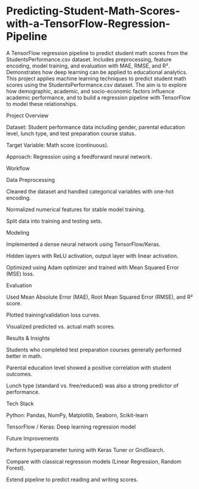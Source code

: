 # Predicting-Student-Math-Scores-with-a-TensorFlow-Regression-Pipeline
A TensorFlow regression pipeline to predict student math scores from the StudentsPerformance.csv dataset. Includes preprocessing, feature encoding, model training, and evaluation with MAE, RMSE, and R². Demonstrates how deep learning can be applied to educational analytics.
This project applies machine learning techniques to predict student math scores using the StudentsPerformance.csv dataset. The aim is to explore how demographic, academic, and socio-economic factors influence academic performance, and to build a regression pipeline with TensorFlow to model these relationships.

Project Overview

Dataset: Student performance data including gender, parental education level, lunch type, and test preparation course status.

Target Variable: Math score (continuous).

Approach: Regression using a feedforward neural network.

Workflow

Data Preprocessing

Cleaned the dataset and handled categorical variables with one-hot encoding.

Normalized numerical features for stable model training.

Split data into training and testing sets.

Modeling

Implemented a dense neural network using TensorFlow/Keras.

Hidden layers with ReLU activation, output layer with linear activation.

Optimized using Adam optimizer and trained with Mean Squared Error (MSE) loss.

Evaluation

Used Mean Absolute Error (MAE), Root Mean Squared Error (RMSE), and R² score.

Plotted training/validation loss curves.

Visualized predicted vs. actual math scores.

Results & Insights

Students who completed test preparation courses generally performed better in math.

Parental education level showed a positive correlation with student outcomes.

Lunch type (standard vs. free/reduced) was also a strong predictor of performance.

Tech Stack

Python: Pandas, NumPy, Matplotlib, Seaborn, Scikit-learn

TensorFlow / Keras: Deep learning regression model

Future Improvements

Perform hyperparameter tuning with Keras Tuner or GridSearch.

Compare with classical regression models (Linear Regression, Random Forest).

Extend pipeline to predict reading and writing scores.
